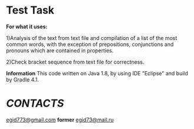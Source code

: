 # **Test Task**

**For what it uses:**

1)Analysis of the text from text file and compilation of a list of the most common words, with the exception of prepositions, conjunctions and pronouns which are contained in properties.

2)Check bracket sequence from text file for correctness.

**Information**
This code written on Java 1.8, by using IDE "Eclipse" and build by Gradle 4.1.
# *CONTACTS*

egid773@gmail.com ****former**** egid73@mail.ru
